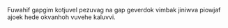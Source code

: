 Fuwahif gapgim kotjuvel pezuvag na gap geverdok vimbak jiniwva piowjaf ajoek hede okvanhoh vuvehe kaluvvi.